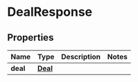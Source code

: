 

# DealResponse


## Properties

Name | Type | Description | Notes
------------ | ------------- | ------------- | -------------
**deal** | [**Deal**](Deal.md) |  | 



